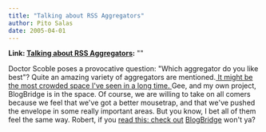 ```yaml
---
title: "Talking about RSS Aggregators"
author: Pito Salas
date: 2005-04-01
---
```


**Link: [Talking about RSS Aggregators](None):** ""

Doctor Scoble poses a provocative question: "Which aggregator do you like
best"? Quite an amazing variety of aggregators are mentioned.[ It might be the
most crowded space I've seen in a long time.
](<http://radio.weblogs.com/0001011/2005/04/01.html#a9782>) Gee, and my own
project, BlogBridge is in the space. Of course, we are willing to take on all
comers because we feel that we've got a better mousetrap, and that we've
pushed the envelope in some really important areas. But you know, I bet all of
them feel the same way. Robert, if you [read this: check
out](<http://www.blogbridge.com/install/weekly/blogbridge.jnlp0>)
[BlogBridge](<http://www.blogbridge.com/>) won't ya?


